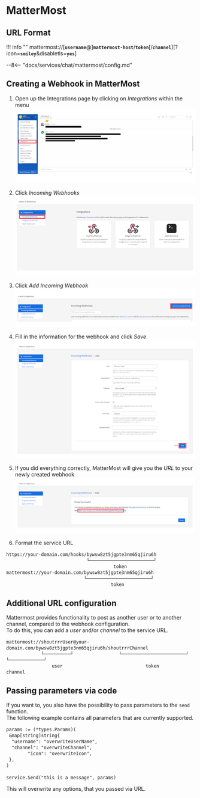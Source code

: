 # MatterMost

## URL Format

!!! info ""
    mattermost://[__`username`__@]__`mattermost-host`__/__`token`__[/__`channel`__][?icon=__`smiley`__&disabletls=__`yes`__]

--8<-- "docs/services/chat/mattermost/config.md"

## Creating a Webhook in MatterMost

1. Open up the Integrations page by clicking on *Integrations* within the menu
![Screenshot 1](1.PNG)

2. Click *Incoming Webhooks*
![Screenshot 2](2.PNG)

3. Click *Add Incoming Webhook*
![Screenshot 3](3.PNG)

4. Fill in the information for the webhook and click *Save*
![Screenshot 4](4.PNG)

5. If you did everything correctly, MatterMost will give you the *URL* to your newly created webhook
![Screenshot 5](5.PNG)

6. Format the service URL

```url
https://your-domain.com/hooks/bywsw8zt5jgpte3nm65qjiru6h
                              └────────────────────────┘
                                        token
mattermost://your-domain.com/bywsw8zt5jgpte3nm65qjiru6h
                             └────────────────────────┘
                                       token
```

## Additional URL configuration

Mattermost provides functionality to post as another user or to another channel, compared to the webhook configuration.
<br/>
To do this, you can add a *user* and/or *channel* to the service URL.

```url
mattermost://shoutrrrUser@your-domain.com/bywsw8zt5jgpte3nm65qjiru6h/shoutrrrChannel
             └──────────┘                 └────────────────────────┘ └─────────────┘
                 user                               token                channel
```

## Passing parameters via code

If you want to, you also have the possibility to pass parameters to the `send` function.
<br/>
The following example contains all parameters that are currently supported.

```gotemplate
params := (*types.Params)(
 &map[string]string{
  "username": "overwriteUserName",
  "channel": "overwriteChannel",
        "icon": "overwriteIcon",
 },
)

service.Send("this is a message", params)
```

This will overwrite any options, that you passed via URL.
